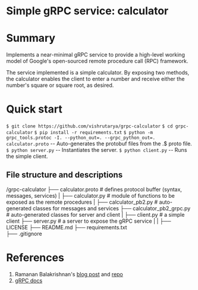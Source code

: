 # Simple gRPC service: calculator

# Summary

Implements a near-minimal gRPC service to provide a high-level working model of Google's open-sourced remote procedure call (RPC) framework.

The service implemented is a simple calculator. By exposing two methods, the calculator enables the client to enter a number and receive either the number's square or square root, as desired.

# Quick start

`$ git clone https://github.com/vishrutarya/grpc-calculator`
`$ cd grpc-calculator`
`$ pip install -r requirements.txt`
`$ python -m grpc_tools.protoc -I. --python_out=. --grpc_python_out=. calculator.proto` -- Auto-generates the protobuf files from the .$ proto file.
`$ python server.py` -- Instantiates the server.
`$ python client.py` -- Runs the simple client.


## File structure and descriptions

/grpc-calculator
├── calculator.proto        # defines protocol buffer (syntax, messages, services)
|
├── calculator.py           # module of functions to be exposed as the remote procedures
|
├── calculator_pb2.py       # auto-generated classes for messages and services
├── calculator_pb2_grpc.py  # auto-generated classes for server and client
|
├── client.py               # a simple client
├── server.py               # a server to expose the gRPC service
|
|
├── LICENSE
├── README.md
├── requirements.txt        
├── .gitignore

# References

1. Ramanan Balakrishnan's [blog post](https://engineering.semantics3.com/6c4e25f0c506) and [repo](https://github.com/ramananbalakrishnan/basic-grpc-python)
2. [gRPC docs](https://grpc.io/docs/)